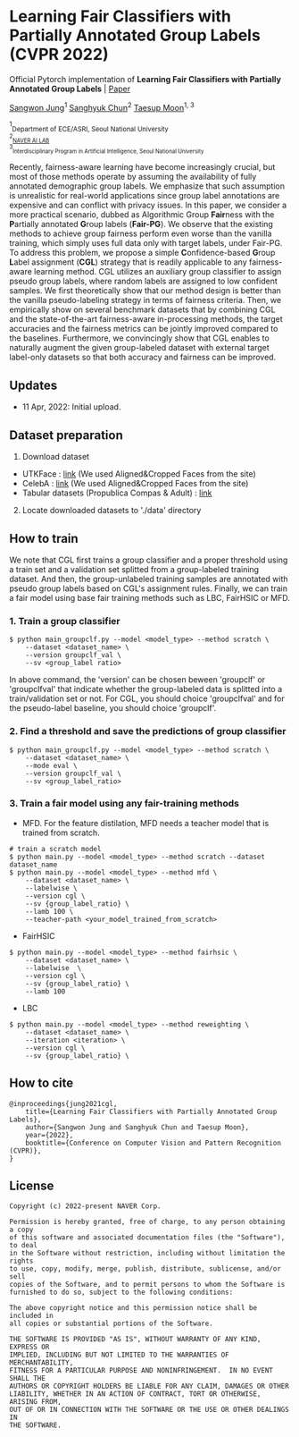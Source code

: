 # Learning Fair Classifiers with Partially Annotated Group Labels (CVPR 2022)

Official Pytorch implementation of <strong>Learning Fair Classifiers with Partially Annotated Group Labels</strong> | [Paper](https://arxiv.org/abs/2111.14581)

[Sangwon Jung](https://scholar.google.com/citations?user=WdC_a5IAAAAJ&hl=ko)<sup>1</sup> [Sanghyuk Chun](https://sanghyukchun.github.io/home/)<sup>2</sup> [Taesup Moon](https://scholar.google.com/citations?user=lQlioBoAAAAJ&hl=ko)<sup>1, 3</sup>

<sup>1</sup><sub>Department of ECE/ASRI, Seoul National University<br>
<sup>2</sup><sub>[NAVER AI LAB](https://naver-career.gitbook.io/en/teams/clova-cic)</sub><br>
<sup>3</sup><sub>Interdisciplinary Program in Artificial Intelligence, Seoul National University

Recently, fairness-aware learning have become increasingly crucial, but most of those methods operate by assuming the availability of fully annotated demographic group labels. We emphasize that such assumption is unrealistic for real-world applications since group label annotations are expensive and can conflict with privacy issues. In this paper, we consider a more practical scenario, dubbed as Algorithmic Group <strong>Fair</strong>ness with the <strong>P</strong>artially annotated <strong>G</strong>roup labels (<strong>Fair-PG</strong>). We observe that the existing methods to achieve group fairness perform even worse than the vanilla training, which simply uses full data only with target labels, under Fair-PG. To address this problem, we propose a simple <strong>C</strong>onfidence-based <strong>G</strong>roup <strong>L</strong>abel assignment (<strong>CGL</strong>) strategy that is readily applicable to any fairness-aware learning method. CGL utilizes an auxiliary group classifier to assign pseudo group labels, where random labels are assigned to low confident samples. We first theoretically show that our method design is better than the vanilla pseudo-labeling strategy in terms of fairness criteria. Then, we empirically show on several benchmark datasets that by combining CGL and the state-of-the-art fairness-aware in-processing methods, the target accuracies and the fairness metrics can be jointly improved compared to the baselines. Furthermore, we convincingly show that CGL enables to naturally augment the given group-labeled dataset with external target label-only datasets so that both accuracy and fairness can be improved.

## Updates

- 11 Apr, 2022: Initial upload.
    
## Dataset preparation
1. Download dataset
- UTKFace :
    [link](https://susanqq.github.io/UTKFace/) (We used Aligned&Cropped Faces from the site)
- CelebA :
    [link](https://mmlab.ie.cuhk.edu.hk/projects/CelebA.html) (We used Aligned&Cropped Faces from the site)
- Tabular datasets (Propublica Compas & Adult) : 
    [link](https://github.com/Trusted-AI/AIF360)
2. Locate downloaded datasets to './data' directory
    
## How to train 
We note that CGL first trains a group classifier and a proper threshold using a train set and a validation set splitted from a group-labeled training dataset. And then, the group-unlabeled training samples are annotated with pseudo group labels based on CGL's assignment rules. Finally, we can train a fair model using base fair training methods such as LBC, FairHSIC or MFD. 
   
### 1. Train a group classifier
```
$ python main_groupclf.py --model <model_type> --method scratch \
    --dataset <dataset_name> \
    --version groupclf_val \
    --sv <group_label ratio> 
```
    
In above command, the 'version' can be chosen beween 'groupclf' or 'groupclfval' that indicate whether the group-labeled data is splitted into a train/validation set or not. For CGL, you should choice 'groupclfval' and for the pseudo-label baseline, you should choice 'groupclf'.
    
### 2. Find a threshold and save the predictions of group classifier 
```
$ python main_groupclf.py --model <model_type> --method scratch \ 
    --dataset <dataset_name> \
    --mode eval \
    --version groupclf_val \
    --sv <group_label_ratio>  
```
    
### 3. Train a fair model using any fair-training methods

- MFD. For the feature distilation, MFD needs a teacher model that is trained from scratch. 
```
# train a scratch model
$ python main.py --model <model_type> --method scratch --dataset dataset_name 
$ python main.py --model <model_type> --method mfd \
    --dataset <dataset_name> \
    --labelwise \
    --version cgl \
    --sv {group_label_ratio} \
    --lamb 100 \
    --teacher-path <your_model_trained_from_scratch> 
```
- FairHSIC
```
$ python main.py --model <model_type> --method fairhsic \
    --dataset <dataset_name> \
    --labelwise  \
    --version cgl \
    --sv {group_label_ratio} \
    --lamb 100  
```
- LBC
```
$ python main.py --model <model_type> --method reweighting \
    --dataset <dataset_name> \
    --iteration <iteration> \
    --version cgl \
    --sv {group_label_ratio} \
```
## How to cite

```
@inproceedings{jung2021cgl,
    title={Learning Fair Classifiers with Partially Annotated Group Labels}, 
    author={Sangwon Jung and Sanghyuk Chun and Taesup Moon},
    year={2022},
    booktitle={Conference on Computer Vision and Pattern Recognition (CVPR)},
}
```
## License

```
Copyright (c) 2022-present NAVER Corp.

Permission is hereby granted, free of charge, to any person obtaining a copy
of this software and associated documentation files (the "Software"), to deal
in the Software without restriction, including without limitation the rights
to use, copy, modify, merge, publish, distribute, sublicense, and/or sell
copies of the Software, and to permit persons to whom the Software is
furnished to do so, subject to the following conditions:

The above copyright notice and this permission notice shall be included in
all copies or substantial portions of the Software.

THE SOFTWARE IS PROVIDED "AS IS", WITHOUT WARRANTY OF ANY KIND, EXPRESS OR
IMPLIED, INCLUDING BUT NOT LIMITED TO THE WARRANTIES OF MERCHANTABILITY,
FITNESS FOR A PARTICULAR PURPOSE AND NONINFRINGEMENT.  IN NO EVENT SHALL THE
AUTHORS OR COPYRIGHT HOLDERS BE LIABLE FOR ANY CLAIM, DAMAGES OR OTHER
LIABILITY, WHETHER IN AN ACTION OF CONTRACT, TORT OR OTHERWISE, ARISING FROM,
OUT OF OR IN CONNECTION WITH THE SOFTWARE OR THE USE OR OTHER DEALINGS IN
THE SOFTWARE.
```
